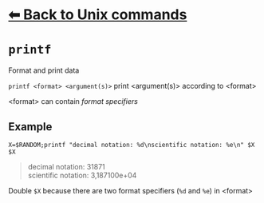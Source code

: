 # [⬅ Back	to Unix commands](unix.md)
# `printf`
Format and print data

`printf <format> <argument(s)>` print &lt;argument(s)&gt; according to &lt;format&gt;

&lt;format&gt; can contain *format specifiers*

## Example
`X=$RANDOM;printf "decimal notation: %d\nscientific notation: %e\n" $X $X`
>decimal notation: 31871\
scientific notation: 3,187100e+04

Double `$X` because there are two format specifiers (`%d` and `%e`) in &lt;format&gt;
